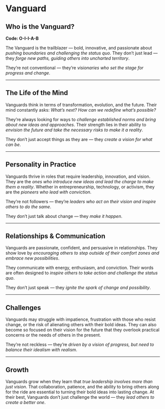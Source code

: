 # Vanguard
## Who is the Vanguard?
**Code: O-I-I-A-B**

The Vanguard is the trailblazer — bold, innovative, and passionate about *pushing boundaries and challenging the status quo*. They don’t just lead — they *forge new paths, guiding others into uncharted territory*.

They’re not conventional — they’re *visionaries who set the stage for progress and change*.

---

## The Life of the Mind

Vanguards think in terms of transformation, evolution, and the future. Their mind constantly asks: *What’s next? How can we redefine what’s possible?*

They’re always looking for ways to *challenge established norms and bring about new ideas and approaches*. Their strength lies in their ability to *envision the future and take the necessary risks to make it a reality*.

They don’t just accept things as they are — they *create a vision for what can be*.

---

## Personality in Practice

Vanguards thrive in roles that require leadership, innovation, and vision. They are the *ones who introduce new ideas and lead the charge to make them a reality*. Whether in entrepreneurship, technology, or activism, they are the *pioneers who lead with conviction*.

They’re not followers — they’re *leaders who act on their vision and inspire others to do the same*.

They don’t just talk about change — they *make it happen*.

---

## Relationships & Communication

Vanguards are passionate, confident, and persuasive in relationships. They show love by *encouraging others to step outside of their comfort zones and embrace new possibilities*.

They communicate with energy, enthusiasm, and conviction. Their words are often designed to *inspire others to take action and challenge the status quo*.

They don’t just speak — they *ignite the spark of change and possibility*.

---

## Challenges

Vanguards may struggle with impatience, frustration with those who resist change, or the risk of alienating others with their bold ideas. They can also become so focused on their vision for the future that they overlook practical concerns or the needs of others in the present.

They’re not reckless — they’re *driven by a vision of progress, but need to balance their idealism with realism*.

---

## Growth

Vanguards grow when they learn that *true leadership involves more than just vision*. That collaboration, patience, and the ability to bring others along for the ride are essential to turning their bold ideas into lasting change. At their best, Vanguards don’t just challenge the world — they *lead others to create a better one*.
